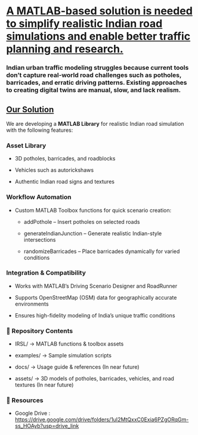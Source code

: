 # <ins>A MATLAB-based solution is needed to simplify realistic Indian road simulations and enable better traffic planning and research.</ins>

### Indian urban traffic modeling struggles because current tools don’t capture real-world road challenges such as potholes, barricades, and erratic driving patterns. Existing approaches to creating digital twins are manual, slow, and lack realism.

##  <ins>Our Solution</ins>

We are developing a **MATLAB Library** for realistic Indian road simulation with the following features:

### Asset Library

* 3D potholes, barricades, and roadblocks

* Vehicles such as autorickshaws

* Authentic Indian road signs and textures

### Workflow Automation

* Custom MATLAB Toolbox functions for quick scenario creation:

    * addPothole – Insert potholes on selected roads

    * generateIndianJunction – Generate realistic Indian-style intersections

    * randomizeBarricades – Place barricades dynamically for varied conditions

### Integration & Compatibility

* Works with MATLAB’s Driving Scenario Designer and RoadRunner

* Supports OpenStreetMap (OSM) data for geographically accurate environments

* Ensures high-fidelity modeling of India’s unique traffic conditions

### 📂 Repository Contents

* IRSL/ → MATLAB functions & toolbox assets

* examples/ → Sample simulation scripts

* docs/ → Usage guide & references (In near future)

* assets/ → 3D models of potholes, barricades, vehicles, and road textures (In near future)

### 🔗 Resources
* Google Drive : https://drive.google.com/drive/folders/1uI2MtQxxC0Exia6PZgORqGm-ss_HOAyb?usp=drive_link
